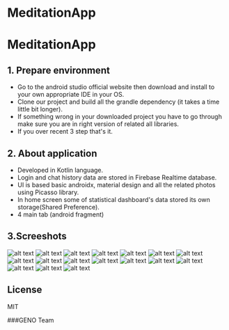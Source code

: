 # MeditationApp

# MeditationApp
## 1. Prepare environment
- Go to the android studio official website then download and install to your own appropriate IDE in your OS.
- Clone our project and build all the grandle dependency (it takes a time little bit longer).
- If something wrong in your downloaded project you have to go through make sure you are in right version of related all libraries.
- If you over recent 3 step that's it. 

## 2. About application
- Developed in Kotlin language.
- Login and chat history data are stored in Firebase Realtime database.
- UI is based basic androidx, material design and all the related photos using Picasso library.
- In home screen some of statistical dashboard's data stored its own storage(Shared Preference).
- 4 main tab (android fragment)

## 3.Screeshots


![alt text](/screenshots/1.login.jpg)
![alt text](/screenshots/2.loginwithusername.jpg)
![alt text](/screenshots/3.onboarding1.jpg)
![alt text](/screenshots/4.onboarding2.jpg)
![alt text](/screenshots/5.homepage.jpg)
![alt text](/screenshots/6.meditate.jpg)
![alt text](/screenshots/7.meditationStarted.jpg)
![alt text](/screenshots/8.stopMeditation.jpg)
![alt text](/screenshots/9.breathingEx.jpg)
![alt text](/screenshots/10.breathinBreathOut.jpg)
![alt text](/screenshots/11.learnSection.jpg)
![alt text](/screenshots/12.learnPlayingVideo.jpg)
![alt text](/screenshots/13.forumAndChatSection.jpg)
![alt text](/screenshots/14.profileSection.jpg)
![alt text](/screenshots/15.signUpSection.jpg)
![alt text](/screenshots/16.signUpWithUserInfo.jpg)
![alt text](/screenshots/17.afterNewUserLogin.jpg)


## License

MIT

###GENO Team
